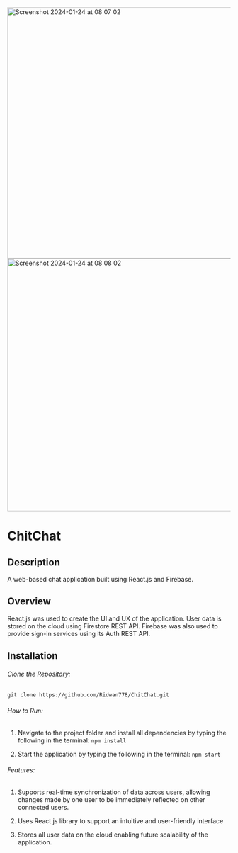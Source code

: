 <img width="567" alt="Screenshot 2024-01-24 at 08 07 02" src="https://github.com/Ridwan778/ChitChat/assets/113521598/efe1f4ca-bf7d-481d-83ff-e30429175a3d">

<img width="571" alt="Screenshot 2024-01-24 at 08 08 02" src="https://github.com/Ridwan778/ChitChat/assets/113521598/a8a2496a-0cea-432c-92af-d0d07d7699cc">

# ChitChat

## Description

A web-based chat application built using React.js and Firebase.

## Overview

React.js was used to create the UI and UX of the application. User data is stored on the cloud using Firestore REST API. Firebase was also used to provide sign-in services using its Auth REST API.

## Installation
###### Clone the Repository:
```git clone https://github.com/Ridwan778/ChitChat.git ```

###### How to Run:
1. Navigate to the project folder and install all dependencies by typing the following in the terminal:
``` npm install ```

2. Start the application by typing the following in the terminal:
``` npm start ```

###### Features:
1. Supports real-time synchronization of data across users, allowing changes made by one user to be immediately reflected on other connected users.

2. Uses React.js library to support an intuitive and user-friendly interface

3. Stores all user data on the cloud enabling future scalability of the application.
